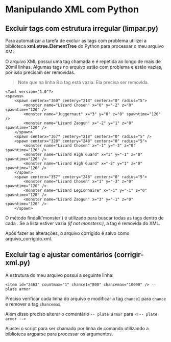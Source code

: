 # Manipulando XML com Python

## Excluir tags com estrutura irregular (limpar.py)
Para automatizar a tarefa de excluir as tags com problema utilizei a biblioteca **xml.etree.ElementTree** do Python para processar o meu arquivo XML

O arquivo XML possui uma tag chamada <spawn> e é repetida ao longo de mais de 20mil linhas. Algumas tags no arquivo estão com problema e estão vazias, por isso precisam ser removidas.

> Note que na linha 8 a tag está vazia. Ela precisa ser removida.
```
<?xml version="1.0"?>
<spawns>
	<spawn centerx="360" centery="218" centerz="0" radius="5">
		<monster name="Lizard Chosen" x="0" y="-2" z="0" spawntime="120" />
		<monster name="Juggernaut" x="3" y="0" z="0" spawntime="120" />
		<monster name="Lizard Zaogun" x="-2" y="1" z="0" spawntime="120" />
	</spawn>
	<spawn centerx="367" centery="218" centerz="0" radius="5" />
	<spawn centerx="328" centery="248" centerz="0" radius="5">
		<monster name="Lizard Chosen" x="-1" y="-3" z="0" spawntime="120" />
		<monster name="Lizard High Guard" x="3" y="-1" z="0" spawntime="120" />
		<monster name="Lizard High Guard" x="-2" y="1" z="0" spawntime="120" />
	</spawn>
	<spawn centerx="357" centery="248" centerz="0" radius="5">
		<monster name="Lizard Chosen" x="1" y="-3" z="0" spawntime="120" />
		<monster name="Lizard Legionnaire" x="-1" y="-1" z="0" spawntime="120" />
		<monster name="Lizard Zaogun" x="3" y="-1" z="0" spawntime="120" />
	</spawn>
```

O método findall('monster') é utilizado para buscar todas as tags <monster> dentro de cada <spawn> . Se a lista estiver vazia _(if not monsters:)_, a tag <spawn> é removida do XML.

Após fazer as alterações, o arquivo corrigido é salvo como arquivo_corrigido.xml.


## Excluir tag e ajustar comentários (corrigir-xml.py)

A estrutura do meu arquivo possui a seguinte linha:

```<item id="2463" countmax="1" chance1="800" chancemax="10000" /> -- plate armor```

Preciso verificar cada linha do arquivo e modificar a tag ```chance1``` para ```chance``` e remover a tag ```chancemax```.

Além disso preciso alterar o comentário ```-- plate armor``` para ```<!-- plate armor -->```

Ajustei o script para ser chamado por linha de comando utilizando a biblioteca argparse para processar os argumentos.

